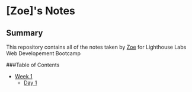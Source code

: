 # [Zoe]'s Notes
## Summary
This repository contains all of the notes taken by [Zoe](https://github.com/Archaicghost) for Lighthouse Labs Web Developement Bootcamp

###Table of Contents
* [Week 1](/Week_1)
  * [Day 1](/Week_1/Day_1)
